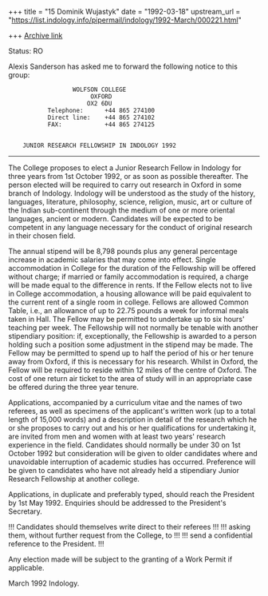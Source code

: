 +++
title = "15 Dominik Wujastyk"
date = "1992-03-18"
upstream_url = "https://list.indology.info/pipermail/indology/1992-March/000221.html"

+++
[Archive link](https://list.indology.info/pipermail/indology/1992-March/000221.html)

Status: RO

Alexis Sanderson has asked me to forward the following notice
to this group:



                      WOLFSON COLLEGE
                           OXFORD
                          OX2 6DU
               Telephone:      +44 865 274100
               Direct line:    +44 865 274102
               FAX:            +44 865 274125


        JUNIOR RESEARCH FELLOWSHIP IN INDOLOGY 1992
____________________________________________________________

The College proposes to elect a Junior Research Fellow in
Indology for three years from 1st October 1992, or as soon
as possible thereafter.  The person elected will be required
to carry out research in Oxford in some branch of Indology.
Indology will be understood as the study of the history,
languages, literature, philosophy, science, religion, music,
art or culture of the Indian sub-continent through the
medium of one or more oriental languages, ancient or modern.
Candidates will be expected to be competent in any language
necessary for the conduct of original research in their
chosen field.

The annual stipend will be 8,798 pounds plus any general
percentage increase in academic salaries that may come into
effect.  Single accommodation in College for the duration of
the Fellowship will be offered without charge;  if married
or family accommodation is required, a charge will be made
equal to the difference in rents.  If the Fellow elects not
to live in College accommodation, a housing allowance will
be paid equivalent to the current rent of a single room in
college.  Fellows are allowed Common Table, i.e., an
allowance of up to 22.75 pounds a week for informal meals
taken in Hall.  The Fellow may be permitted to undertake up
to six hours' teaching per week.  The Fellowship will not
normally be tenable with another stipendiary position:  if,
exceptionally, the Fellowship is awarded to a person holding
such a position some adjustment in the stipend may be made.
The Fellow may be permitted to spend up to half the period
of his or her tenure away from Oxford, if this is necessary
for his research.  Whilst in Oxford, the Fellow will be
required to reside within 12 miles of the centre of Oxford.
The cost of one return air ticket to the area of study will
in an appropriate case be offered during the three year
tenure.

Applications, accompanied by a curriculum vitae and the
names of two referees, as well as specimens of the
applicant's written work (up to a total length of 15,000
words) and a description in detail of the research which he
or she proposes to carry out and his or her qualifications
for undertaking it, are invited from men and women with at
least two years' research experience in the field.
Candidates should normally be under 30 on 1st October 1992
but consideration will be given to older candidates where
and unavoidable interruption of academic studies has
occurred.  Preference will be given to candidates who have
not already held a stipendiary Junior Research Fellowship at
another college.

Applications, in duplicate and preferably typed, should
reach the President by 1st May 1992.  Enquiries should be
addressed to the President's Secretary.

!!! Candidates should themselves write direct to their referees !!!
!!! asking them, without further request from the College, to   !!!
!!! send a confidential reference to the President.             !!!

Any election made will be subject to the granting of a Work
Permit if applicable.

March 1992
Indology.







